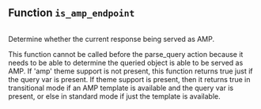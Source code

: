 ## Function `is_amp_endpoint`

```php

```

Determine whether the current response being served as AMP.

This function cannot be called before the parse_query action because it needs to be able to determine the queried object is able to be served as AMP. If &#039;amp&#039; theme support is not present, this function returns true just if the query var is present. If theme support is present, then it returns true in transitional mode if an AMP template is available and the query var is present, or else in standard mode if just the template is available.


